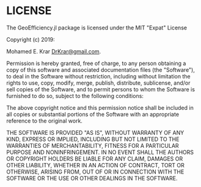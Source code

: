 
<a id='LICENSE'></a>

<a id='LICENSE-1'></a>

# LICENSE


The GeoEfficiency.jl package is licensed under the MIT "Expat" License


Copyright (c) 2019: 


Mohamed E. Krar <DrKrar@gmail.com>.


Permission is hereby granted, free of charge, to any person obtaining a copy  of this software and associated documentation files (the "Software"), to deal  in the Software without restriction, including without limitation the rights  to use, copy, modify, merge, publish, distribute, sublicense, and/or sell  copies of the Software, and to permit persons to whom the Software is  furnished to do so, subject to the following conditions:


The above copyright notice and this permission notice shall be included in all  copies or substantial portions of the Software with an appropriate reference to   the original work.


THE SOFTWARE IS PROVIDED "AS IS", WITHOUT WARRANTY OF ANY KIND, EXPRESS OR  IMPLIED, INCLUDING BUT NOT LIMITED TO THE WARRANTIES OF MERCHANTABILITY,  FITNESS FOR A PARTICULAR PURPOSE AND NONINFRINGEMENT. IN NO EVENT SHALL THE  AUTHORS OR COPYRIGHT HOLDERS BE LIABLE FOR ANY CLAIM, DAMAGES OR OTHER  LIABILITY, WHETHER IN AN ACTION OF CONTRACT, TORT OR OTHERWISE, ARISING FROM,  OUT OF OR IN CONNECTION WITH THE SOFTWARE OR THE USE OR OTHER DEALINGS IN THE  SOFTWARE.

